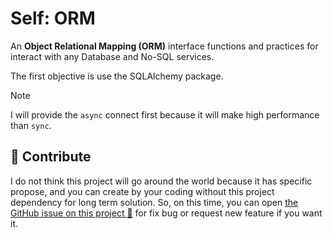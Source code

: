 # Self: ORM

An **Object Relational Mapping (ORM)** interface functions and practices for
interact with any Database and No-SQL services.

The first objective is use the SQLAlchemy package.

> [!NOTE]
> I will provide the `async` connect first because it will make high performance
> than `sync`.

## :speech_balloon: Contribute

I do not think this project will go around the world because it has specific propose,
and you can create by your coding without this project dependency for long term
solution. So, on this time, you can open [the GitHub issue on this project :raised_hands:](https://github.com/dde-labs/self-orm/issues)
for fix bug or request new feature if you want it.
